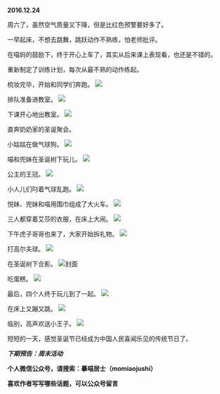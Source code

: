 
**2016.12.24**

周六了，虽然空气质量又下降，但是比红色预警要好多了。

一早起床，不想去跳舞，跳跃动作不熟练，怕老师批评。

在喵妈的鼓励下，终于开心上车了，其实从后来课上表现看，也还是不错的。

重新制定了训练计划，每次从最不熟的动作练起。

梳妆完毕，开始和同学们奔跑。
![](http://upload-images.jianshu.io/upload_images/51001-a7f981614bebcaef.jpg)


排队准备进教室。
![](http://upload-images.jianshu.io/upload_images/51001-0510ea318b036a99.jpg)


下课开心地出教室。
![](http://upload-images.jianshu.io/upload_images/51001-2b936f0f7c9777ba.jpg)


直奔奶奶家的圣诞聚会。

小姑姑在做气球狗。
![](http://upload-images.jianshu.io/upload_images/51001-37d5b38eab7c4bce.jpg)


喵和兜妹在圣诞树下玩儿。
![](http://upload-images.jianshu.io/upload_images/51001-e33ddc5e2fb58f5e.jpg)


公主的王冠。
![](http://upload-images.jianshu.io/upload_images/51001-64c18f9dacad6f38.jpg)


小人儿们叼着气球乱跑。
![](http://upload-images.jianshu.io/upload_images/51001-f8e071fc569516a3.jpg)


悦妹、兜妹和喵用围巾组成了大火车。
![](http://upload-images.jianshu.io/upload_images/51001-dd664817c57d82d0.jpg)


三人都穿着艾莎的衣服，在床上大闹。
![](http://upload-images.jianshu.io/upload_images/51001-9a8cdfd46337c044.jpg)


下午虎子哥哥也来了，大家开始拆礼物。
![](http://upload-images.jianshu.io/upload_images/51001-eed063bedd86bfa6.jpg)


打高尔夫球。
![](http://upload-images.jianshu.io/upload_images/51001-f565957f85edc3ac.jpg)


在圣诞树下合影。
![](http://upload-images.jianshu.io/upload_images/51001-f954ea25141e7b0a.jpg)封面


吃蛋糕。
![](http://upload-images.jianshu.io/upload_images/51001-cfc44ffb868c696b.jpg)


最后，四个人终于玩儿到了一起。
![](http://upload-images.jianshu.io/upload_images/51001-8fd171ee739510b7.jpg)


在床上又蹦又跳。
![](http://upload-images.jianshu.io/upload_images/51001-9f34c9116bed63cf.jpg)


临别，高声欢送小王子。
![](http://upload-images.jianshu.io/upload_images/51001-424eb382d630c9cd.jpg)


短短的一天，感觉圣诞节已经成为中国人民喜闻乐见的传统节日了。


***下期预告：周末活动***


**个人微信公众号，请搜索：摹喵居士（momiaojushi）**

**喜欢作者写写哪些话题，可以公众号留言**
